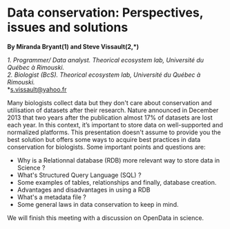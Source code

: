 Data conservation: Perspectives, issues and solutions
=================

**By Miranda Bryant(1) and Steve Vissault(2,*)**

*1. Programmer/ Data analyst. Theorical ecosystem lab, Université du Québec à Rimouski.<br/>*
*2.  Biologist (BcS). Theorical ecosystem lab, Université du Québec à Rimouski.<br/>*
*s.vissault@yahoo.fr 

Many biologists collect data but they don't care about conservation and utilisation of datasets after their research. Nature announced in December 2013 that two years after the publication almost 17% of datasets are lost each year. In this context, it’s important to store data on well-supported and normalized platforms. This presentation doesn't assume to provide you the best solution but offers some ways to acquire best practices in data conservation for biologists. Some important points and questions are:

- Why is a Relationnal database (RDB) more relevant way to store data in Science ?
- What's Structured Query Language (SQL) ?
- Some examples of tables, relationships and finally, database creation.
- Advantages and disadvantages in using a RDB
- What's a metadata file ? 
- Some general laws in data conservation to keep in mind.

We will finish this meeting with a discussion on OpenData in science. 